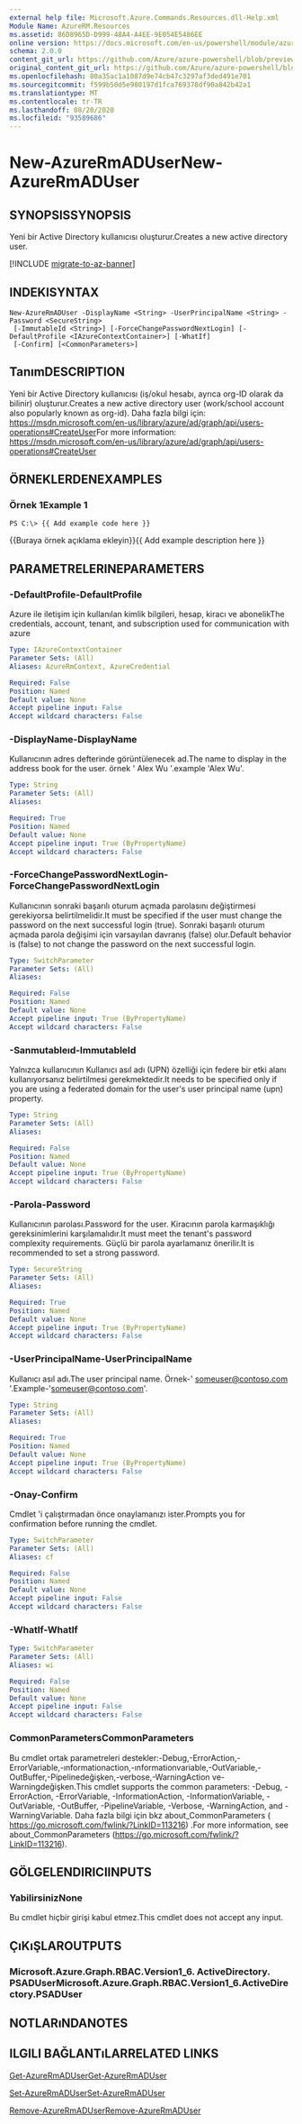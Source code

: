 ```yaml
---
external help file: Microsoft.Azure.Commands.Resources.dll-Help.xml
Module Name: AzureRM.Resources
ms.assetid: 86D8965D-D999-48A4-A4EE-9E054E5486EE
online version: https://docs.microsoft.com/en-us/powershell/module/azurerm.resources/new-azurermaduser
schema: 2.0.0
content_git_url: https://github.com/Azure/azure-powershell/blob/preview/src/ResourceManager/Resources/Commands.Resources/help/New-AzureRmADUser.md
original_content_git_url: https://github.com/Azure/azure-powershell/blob/preview/src/ResourceManager/Resources/Commands.Resources/help/New-AzureRmADUser.md
ms.openlocfilehash: 80a35ac1a1087d9e74cb47c3297af3ded491e701
ms.sourcegitcommit: f599b50d5e980197d1fca769378df90a842b42a1
ms.translationtype: MT
ms.contentlocale: tr-TR
ms.lasthandoff: 08/20/2020
ms.locfileid: "93589686"
---
```

# <span data-ttu-id="71166-101">New-AzureRmADUser</span><span class="sxs-lookup"><span data-stu-id="71166-101">New-AzureRmADUser</span></span>

## <span data-ttu-id="71166-102">SYNOPSIS</span><span class="sxs-lookup"><span data-stu-id="71166-102">SYNOPSIS</span></span>
<span data-ttu-id="71166-103">Yeni bir Active Directory kullanıcısı oluşturur.</span><span class="sxs-lookup"><span data-stu-id="71166-103">Creates a new active directory user.</span></span>

[!INCLUDE [migrate-to-az-banner](../../includes/migrate-to-az-banner.md)]

## <span data-ttu-id="71166-104">INDEKI</span><span class="sxs-lookup"><span data-stu-id="71166-104">SYNTAX</span></span>

```
New-AzureRmADUser -DisplayName <String> -UserPrincipalName <String> -Password <SecureString>
 [-ImmutableId <String>] [-ForceChangePasswordNextLogin] [-DefaultProfile <IAzureContextContainer>] [-WhatIf]
 [-Confirm] [<CommonParameters>]
```

## <span data-ttu-id="71166-105">Tanım</span><span class="sxs-lookup"><span data-stu-id="71166-105">DESCRIPTION</span></span>
<span data-ttu-id="71166-106">Yeni bir Active Directory kullanıcısı (iş/okul hesabı, ayrıca org-ID olarak da bilinir) oluşturur.</span><span class="sxs-lookup"><span data-stu-id="71166-106">Creates a new active directory user (work/school account also popularly known as org-id).</span></span>
<span data-ttu-id="71166-107">Daha fazla bilgi için: https://msdn.microsoft.com/en-us/library/azure/ad/graph/api/users-operations#CreateUser</span><span class="sxs-lookup"><span data-stu-id="71166-107">For more information: https://msdn.microsoft.com/en-us/library/azure/ad/graph/api/users-operations#CreateUser</span></span>

## <span data-ttu-id="71166-108">ÖRNEKLERDEN</span><span class="sxs-lookup"><span data-stu-id="71166-108">EXAMPLES</span></span>

### <span data-ttu-id="71166-109">Örnek 1</span><span class="sxs-lookup"><span data-stu-id="71166-109">Example 1</span></span>
```
PS C:\> {{ Add example code here }}
```

<span data-ttu-id="71166-110">{{Buraya örnek açıklama ekleyin}}</span><span class="sxs-lookup"><span data-stu-id="71166-110">{{ Add example description here }}</span></span>

## <span data-ttu-id="71166-111">PARAMETRELERINE</span><span class="sxs-lookup"><span data-stu-id="71166-111">PARAMETERS</span></span>

### <span data-ttu-id="71166-112">-DefaultProfile</span><span class="sxs-lookup"><span data-stu-id="71166-112">-DefaultProfile</span></span>
<span data-ttu-id="71166-113">Azure ile iletişim için kullanılan kimlik bilgileri, hesap, kiracı ve abonelik</span><span class="sxs-lookup"><span data-stu-id="71166-113">The credentials, account, tenant, and subscription used for communication with azure</span></span>

```yaml
Type: IAzureContextContainer
Parameter Sets: (All)
Aliases: AzureRmContext, AzureCredential

Required: False
Position: Named
Default value: None
Accept pipeline input: False
Accept wildcard characters: False
```

### <span data-ttu-id="71166-114">-DisplayName</span><span class="sxs-lookup"><span data-stu-id="71166-114">-DisplayName</span></span>
<span data-ttu-id="71166-115">Kullanıcının adres defterinde görüntülenecek ad.</span><span class="sxs-lookup"><span data-stu-id="71166-115">The name to display in the address book for the user.</span></span>
<span data-ttu-id="71166-116">örnek ' Alex Wu '.</span><span class="sxs-lookup"><span data-stu-id="71166-116">example 'Alex Wu'.</span></span>

```yaml
Type: String
Parameter Sets: (All)
Aliases:

Required: True
Position: Named
Default value: None
Accept pipeline input: True (ByPropertyName)
Accept wildcard characters: False
```

### <span data-ttu-id="71166-117">-ForceChangePasswordNextLogin</span><span class="sxs-lookup"><span data-stu-id="71166-117">-ForceChangePasswordNextLogin</span></span>
<span data-ttu-id="71166-118">Kullanıcının sonraki başarılı oturum açmada parolasını değiştirmesi gerekiyorsa belirtilmelidir.</span><span class="sxs-lookup"><span data-stu-id="71166-118">It must be specified if the user must change the password on the next successful login (true).</span></span>
<span data-ttu-id="71166-119">Sonraki başarılı oturum açmada parola değişimi için varsayılan davranış (false) olur.</span><span class="sxs-lookup"><span data-stu-id="71166-119">Default behavior is (false) to not change the password on the next successful login.</span></span>

```yaml
Type: SwitchParameter
Parameter Sets: (All)
Aliases:

Required: False
Position: Named
Default value: None
Accept pipeline input: True (ByPropertyName)
Accept wildcard characters: False
```

### <span data-ttu-id="71166-120">-Sanmutableıd</span><span class="sxs-lookup"><span data-stu-id="71166-120">-ImmutableId</span></span>
<span data-ttu-id="71166-121">Yalnızca kullanıcının Kullanıcı asıl adı (UPN) özelliği için federe bir etki alanı kullanıyorsanız belirtilmesi gerekmektedir.</span><span class="sxs-lookup"><span data-stu-id="71166-121">It needs to be specified only if you are using a federated domain for the user's user principal name (upn) property.</span></span>

```yaml
Type: String
Parameter Sets: (All)
Aliases:

Required: False
Position: Named
Default value: None
Accept pipeline input: True (ByPropertyName)
Accept wildcard characters: False
```

### <span data-ttu-id="71166-122">-Parola</span><span class="sxs-lookup"><span data-stu-id="71166-122">-Password</span></span>
<span data-ttu-id="71166-123">Kullanıcının parolası.</span><span class="sxs-lookup"><span data-stu-id="71166-123">Password for the user.</span></span>
<span data-ttu-id="71166-124">Kiracının parola karmaşıklığı gereksinimlerini karşılamalıdır.</span><span class="sxs-lookup"><span data-stu-id="71166-124">It must meet the tenant's password complexity requirements.</span></span>
<span data-ttu-id="71166-125">Güçlü bir parola ayarlamanız önerilir.</span><span class="sxs-lookup"><span data-stu-id="71166-125">It is recommended to set a strong password.</span></span>

```yaml
Type: SecureString
Parameter Sets: (All)
Aliases:

Required: True
Position: Named
Default value: None
Accept pipeline input: True (ByPropertyName)
Accept wildcard characters: False
```

### <span data-ttu-id="71166-126">-UserPrincipalName</span><span class="sxs-lookup"><span data-stu-id="71166-126">-UserPrincipalName</span></span>
<span data-ttu-id="71166-127">Kullanıcı asıl adı.</span><span class="sxs-lookup"><span data-stu-id="71166-127">The user principal name.</span></span>
<span data-ttu-id="71166-128">Örnek-' someuser@contoso.com '.</span><span class="sxs-lookup"><span data-stu-id="71166-128">Example-'someuser@contoso.com'.</span></span>

```yaml
Type: String
Parameter Sets: (All)
Aliases:

Required: True
Position: Named
Default value: None
Accept pipeline input: True (ByPropertyName)
Accept wildcard characters: False
```

### <span data-ttu-id="71166-129">-Onay</span><span class="sxs-lookup"><span data-stu-id="71166-129">-Confirm</span></span>
<span data-ttu-id="71166-130">Cmdlet 'i çalıştırmadan önce onaylamanızı ister.</span><span class="sxs-lookup"><span data-stu-id="71166-130">Prompts you for confirmation before running the cmdlet.</span></span>

```yaml
Type: SwitchParameter
Parameter Sets: (All)
Aliases: cf

Required: False
Position: Named
Default value: None
Accept pipeline input: False
Accept wildcard characters: False
```

### <span data-ttu-id="71166-131">-WhatIf</span><span class="sxs-lookup"><span data-stu-id="71166-131">-WhatIf</span></span>
```yaml
Type: SwitchParameter
Parameter Sets: (All)
Aliases: wi

Required: False
Position: Named
Default value: None
Accept pipeline input: False
Accept wildcard characters: False
```

### <span data-ttu-id="71166-132">CommonParameters</span><span class="sxs-lookup"><span data-stu-id="71166-132">CommonParameters</span></span>
<span data-ttu-id="71166-133">Bu cmdlet ortak parametreleri destekler:-Debug,-ErrorAction,-ErrorVariable,-ınformationaction,-ınformationvariable,-OutVariable,-OutBuffer,-Pipelinedeğişken,-verbose,-WarningAction ve-Warningdeğişken.</span><span class="sxs-lookup"><span data-stu-id="71166-133">This cmdlet supports the common parameters: -Debug, -ErrorAction, -ErrorVariable, -InformationAction, -InformationVariable, -OutVariable, -OutBuffer, -PipelineVariable, -Verbose, -WarningAction, and -WarningVariable.</span></span> <span data-ttu-id="71166-134">Daha fazla bilgi için bkz about_CommonParameters ( https://go.microsoft.com/fwlink/?LinkID=113216) .</span><span class="sxs-lookup"><span data-stu-id="71166-134">For more information, see about_CommonParameters (https://go.microsoft.com/fwlink/?LinkID=113216).</span></span>

## <span data-ttu-id="71166-135">GÖLGELENDIRICI</span><span class="sxs-lookup"><span data-stu-id="71166-135">INPUTS</span></span>

### <span data-ttu-id="71166-136">Yabilirsiniz</span><span class="sxs-lookup"><span data-stu-id="71166-136">None</span></span>
<span data-ttu-id="71166-137">Bu cmdlet hiçbir girişi kabul etmez.</span><span class="sxs-lookup"><span data-stu-id="71166-137">This cmdlet does not accept any input.</span></span>

## <span data-ttu-id="71166-138">ÇıKıŞLAR</span><span class="sxs-lookup"><span data-stu-id="71166-138">OUTPUTS</span></span>

### <span data-ttu-id="71166-139">Microsoft.Azure.Graph.RBAC.Version1_6. ActiveDirectory. PSADUser</span><span class="sxs-lookup"><span data-stu-id="71166-139">Microsoft.Azure.Graph.RBAC.Version1_6.ActiveDirectory.PSADUser</span></span>

## <span data-ttu-id="71166-140">NOTLARıNDA</span><span class="sxs-lookup"><span data-stu-id="71166-140">NOTES</span></span>

## <span data-ttu-id="71166-141">ILGILI BAĞLANTıLAR</span><span class="sxs-lookup"><span data-stu-id="71166-141">RELATED LINKS</span></span>

[<span data-ttu-id="71166-142">Get-AzureRmADUser</span><span class="sxs-lookup"><span data-stu-id="71166-142">Get-AzureRmADUser</span></span>](./Get-AzureRmADUser.md)

[<span data-ttu-id="71166-143">Set-AzureRmADUser</span><span class="sxs-lookup"><span data-stu-id="71166-143">Set-AzureRmADUser</span></span>](./Set-AzureRmADUser.md)

[<span data-ttu-id="71166-144">Remove-AzureRmADUser</span><span class="sxs-lookup"><span data-stu-id="71166-144">Remove-AzureRmADUser</span></span>](./Remove-AzureRmADUser.md)
